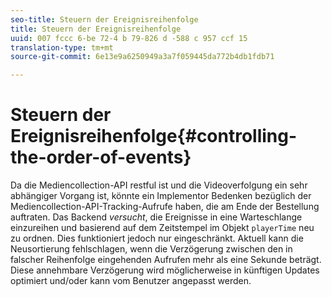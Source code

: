 ```yaml
---
seo-title: Steuern der Ereignisreihenfolge
title: Steuern der Ereignisreihenfolge
uuid: 007 fccc 6-be 72-4 b 79-826 d -588 c 957 ccf 15
translation-type: tm+mt
source-git-commit: 6e13e9a6250949a3a7f059445da772b4db1fdb71

---
```



# Steuern der Ereignisreihenfolge{#controlling-the-order-of-events}

Da die Mediencollection-API restful ist und die Videoverfolgung ein sehr abhängiger Vorgang ist, könnte ein Implementor Bedenken bezüglich der Mediencollection-API-Tracking-Aufrufe haben, die am Ende der Bestellung auftraten. Das Backend *versucht*, die Ereignisse in eine Warteschlange einzureihen und basierend auf dem Zeitstempel im Objekt `playerTime` neu zu ordnen. Dies funktioniert jedoch nur eingeschränkt. Aktuell kann die Neusortierung fehlschlagen, wenn die Verzögerung zwischen den in falscher Reihenfolge eingehenden Aufrufen mehr als eine Sekunde beträgt. Diese annehmbare Verzögerung wird möglicherweise in künftigen Updates optimiert und/oder kann vom Benutzer angepasst werden.
